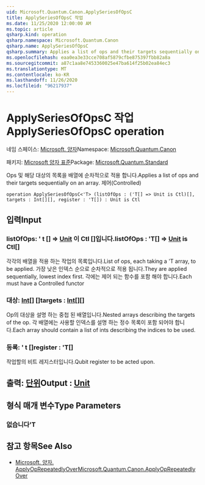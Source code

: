 ```yaml
---
uid: Microsoft.Quantum.Canon.ApplySeriesOfOpsC
title: ApplySeriesOfOpsC 작업
ms.date: 11/25/2020 12:00:00 AM
ms.topic: article
qsharp.kind: operation
qsharp.namespace: Microsoft.Quantum.Canon
qsharp.name: ApplySeriesOfOpsC
qsharp.summary: Applies a list of ops and their targets sequentially on an array. (Controlled)
ms.openlocfilehash: eaa0ea3e33cce708af5879cfbe875397fbb82a8a
ms.sourcegitcommit: a87c1aa8e7453360025e47ba614f25b02ea84ec3
ms.translationtype: MT
ms.contentlocale: ko-KR
ms.lasthandoff: 11/26/2020
ms.locfileid: "96217937"
---
```

# <a name="applyseriesofopsc-operation"></a><span data-ttu-id="c41d9-102">ApplySeriesOfOpsC 작업</span><span class="sxs-lookup"><span data-stu-id="c41d9-102">ApplySeriesOfOpsC operation</span></span>

<span data-ttu-id="c41d9-103">네임 스페이스: [Microsoft. 양자](xref:Microsoft.Quantum.Canon)</span><span class="sxs-lookup"><span data-stu-id="c41d9-103">Namespace: [Microsoft.Quantum.Canon](xref:Microsoft.Quantum.Canon)</span></span>

<span data-ttu-id="c41d9-104">패키지: [Microsoft 양자 표준](https://nuget.org/packages/Microsoft.Quantum.Standard)</span><span class="sxs-lookup"><span data-stu-id="c41d9-104">Package: [Microsoft.Quantum.Standard](https://nuget.org/packages/Microsoft.Quantum.Standard)</span></span>


<span data-ttu-id="c41d9-105">Ops 및 해당 대상의 목록을 배열에 순차적으로 적용 합니다.</span><span class="sxs-lookup"><span data-stu-id="c41d9-105">Applies a list of ops and their targets sequentially on an array.</span></span> <span data-ttu-id="c41d9-106">제어</span><span class="sxs-lookup"><span data-stu-id="c41d9-106">(Controlled)</span></span>

```qsharp
operation ApplySeriesOfOpsC<'T> (listOfOps : ('T[] => Unit is Ctl)[], targets : Int[][], register : 'T[]) : Unit is Ctl
```


## <a name="input"></a><span data-ttu-id="c41d9-107">입력</span><span class="sxs-lookup"><span data-stu-id="c41d9-107">Input</span></span>

### <a name="listofops--t--unit--is-ctl"></a><span data-ttu-id="c41d9-108">listOfOps: ' t [] => [Unit](xref:microsoft.quantum.lang-ref.unit)  이 Ctl []입니다.</span><span class="sxs-lookup"><span data-stu-id="c41d9-108">listOfOps : 'T[] => [Unit](xref:microsoft.quantum.lang-ref.unit)  is Ctl[]</span></span>

<span data-ttu-id="c41d9-109">각각의 배열을 적용 하는 작업의 목록입니다.</span><span class="sxs-lookup"><span data-stu-id="c41d9-109">List of ops, each taking a 'T array, to be applied.</span></span> <span data-ttu-id="c41d9-110">가장 낮은 인덱스 순으로 순차적으로 적용 됩니다.</span><span class="sxs-lookup"><span data-stu-id="c41d9-110">They are applied sequentially, lowest index first.</span></span>
<span data-ttu-id="c41d9-111">각에는 제어 되는 함수를 포함 해야 합니다.</span><span class="sxs-lookup"><span data-stu-id="c41d9-111">Each must have a Controlled functor</span></span>


### <a name="targets--int"></a><span data-ttu-id="c41d9-112">대상: [Int](xref:microsoft.quantum.lang-ref.int)[] []</span><span class="sxs-lookup"><span data-stu-id="c41d9-112">targets : [Int](xref:microsoft.quantum.lang-ref.int)[][]</span></span>

<span data-ttu-id="c41d9-113">Op의 대상을 설명 하는 중첩 된 배열입니다.</span><span class="sxs-lookup"><span data-stu-id="c41d9-113">Nested arrays describing the targets of the op.</span></span> <span data-ttu-id="c41d9-114">각 배열에는 사용할 인덱스를 설명 하는 정수 목록이 포함 되어야 합니다.</span><span class="sxs-lookup"><span data-stu-id="c41d9-114">Each array should contain a list of ints describing the indices to be used.</span></span>


### <a name="register--t"></a><span data-ttu-id="c41d9-115">등록: ' t []</span><span class="sxs-lookup"><span data-stu-id="c41d9-115">register : 'T[]</span></span>

<span data-ttu-id="c41d9-116">작업할의 비트 레지스터입니다.</span><span class="sxs-lookup"><span data-stu-id="c41d9-116">Qubit register to be acted upon.</span></span>



## <a name="output--unit"></a><span data-ttu-id="c41d9-117">출력: [단위](xref:microsoft.quantum.lang-ref.unit)</span><span class="sxs-lookup"><span data-stu-id="c41d9-117">Output : [Unit](xref:microsoft.quantum.lang-ref.unit)</span></span>



## <a name="type-parameters"></a><span data-ttu-id="c41d9-118">형식 매개 변수</span><span class="sxs-lookup"><span data-stu-id="c41d9-118">Type Parameters</span></span>

### <a name="t"></a><span data-ttu-id="c41d9-119">없습니다</span><span class="sxs-lookup"><span data-stu-id="c41d9-119">'T</span></span>



## <a name="see-also"></a><span data-ttu-id="c41d9-120">참고 항목</span><span class="sxs-lookup"><span data-stu-id="c41d9-120">See Also</span></span>

- [<span data-ttu-id="c41d9-121">Microsoft. 양자. ApplyOpRepeatedlyOver</span><span class="sxs-lookup"><span data-stu-id="c41d9-121">Microsoft.Quantum.Canon.ApplyOpRepeatedlyOver</span></span>](xref:Microsoft.Quantum.Canon.ApplyOpRepeatedlyOver)